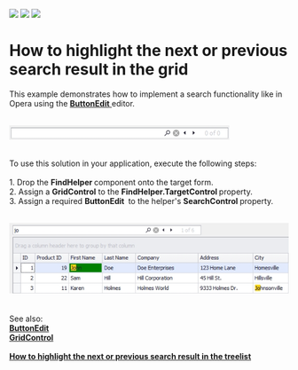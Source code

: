 <!-- default badges list -->
![](https://img.shields.io/endpoint?url=https://codecentral.devexpress.com/api/v1/VersionRange/128629316/15.2.9%2B)
[![](https://img.shields.io/badge/Open_in_DevExpress_Support_Center-FF7200?style=flat-square&logo=DevExpress&logoColor=white)](https://supportcenter.devexpress.com/ticket/details/T367497)
[![](https://img.shields.io/badge/📖_How_to_use_DevExpress_Examples-e9f6fc?style=flat-square)](https://docs.devexpress.com/GeneralInformation/403183)
<!-- default badges end -->
# How to highlight the next or previous search result in the grid


<p>This example demonstrates how to implement a search functionality like in Opera using the <a href="https://documentation.devexpress.com/#WindowsForms/clsDevExpressXtraEditorsButtonEdittopic"><strong>ButtonEdit</strong> </a>editor.<br><br></p>
<img src="https://raw.githubusercontent.com/DevExpress-Examples/how-to-highlight-the-next-or-previous-search-result-in-the-grid-t367497/15.2.9+/media/4e45adad-0259-11e6-80bf-00155d62480c.png"><br><br>
<p>To use this solution in your application, execute the following steps:<br><br>1. Drop the <strong>FindHelper </strong>component onto the target form.<br>2. Assign a <strong>GridControl</strong> to the <strong>FindHelper.TargetControl </strong>property.<br>3. Assign a required <strong>ButtonEdit </strong> to the helper's <strong>SearchControl </strong>property.</p>
<br><img src="https://raw.githubusercontent.com/DevExpress-Examples/how-to-highlight-the-next-or-previous-search-result-in-the-grid-t367497/15.2.9+/media/8d4b5d42-0259-11e6-80bf-00155d62480c.png"><br><br><br>See also:<br><a href="https://documentation.devexpress.com/#WindowsForms/clsDevExpressXtraEditorsButtonEdittopic"><strong>ButtonEdit</strong> </a><br><strong><a href="https://documentation.devexpress.com/#WindowsForms/CustomDocument3461">GridControl</a><br></strong><br><strong><a href="https://www.devexpress.com/Support/Center/p/T368346">How to highlight the next or previous search result in the treelist</a></strong><br><br>

<br/>


